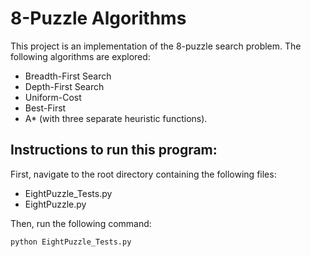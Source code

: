 # 8-Puzzle Algorithms
This project is an implementation of the 8-puzzle search problem. 
The following algorithms are explored: 
* Breadth-First Search
* Depth-First Search 
* Uniform-Cost
* Best-First
* A* (with three separate heuristic functions).

## Instructions to run this program:
First, navigate to the root directory containing the following files:
* EightPuzzle_Tests.py
* EightPuzzle.py

Then, run the following command:

```
python EightPuzzle_Tests.py
```
